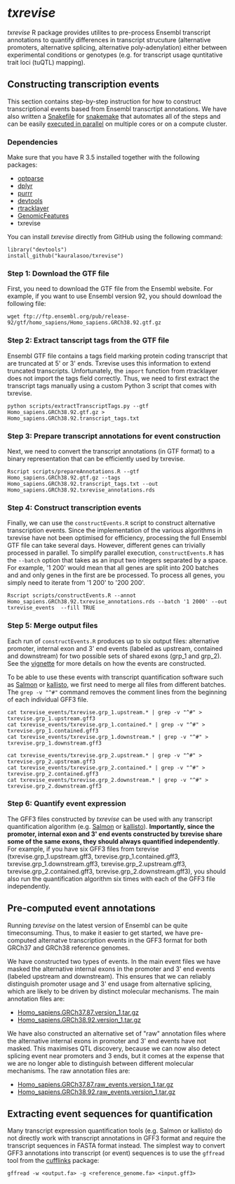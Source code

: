 # _txrevise_
_txrevise_ R package provides utilites to pre-process Ensembl transcript annotations to quantify differences in transcript strucuture (alternative promoters, alternative splicing, alternative poly-adenylation) either between experimental conditions or genotypes (e.g. for transcript usage quntitative trait loci (tuQTL) mapping). 

## Constructing transcription events
This section contains step-by-step instruction for how to construct transcriptional events based from Ensembl transcrtipt annotations. We have also written a [Snakefile](https://github.com/kauralasoo/txrevise/blob/master/scripts/Snakefile) for [snakemake](http://snakemake.readthedocs.io/en/stable/) that automates all of the steps and can be easily [executed in parallel](http://snakemake.readthedocs.io/en/latest/executable.html) on multiple cores or on a compute cluster. 

### Dependencies
Make sure that you have R 3.5 installed together with the following packages:

 - [optparse](https://cran.r-project.org/package=optparse)
 - [dplyr](https://cran.r-project.org/package=dplyr)
 - [purrr](https://cran.r-project.org/package=purrr)
 - [devtools](https://cran.r-project.org/package=devtools)
 - [rtracklayer](https://bioconductor.org/packages/rtracklayer/)
 - [GenomicFeatures](https://bioconductor.org/packages/GenomicFeatures/)
 - txrevise

You can install _txrevise_ directly from GitHub using the following command:

	library("devtools")
	install_github("kauralasoo/txrevise")

### Step 1: Download the GTF file
First, you need to download the GTF file from the Ensembl website. For example, if you want to use Ensembl version 92, you should download the following file:

	wget ftp://ftp.ensembl.org/pub/release-92/gtf/homo_sapiens/Homo_sapiens.GRCh38.92.gtf.gz

### Step 2: Extract tanscript tags from the GTF file
Ensembl GTF file contains a tags field marking protein coding transcript that are truncated at 5' or 3' ends. Txrevise uses this information to extend truncated transcripts. Unfortunately, the `import` function from rtracklayer does not import the tags field correctly. Thus, we need to first extract the transcript tags manually using a custom Python 3 script that comes with txrevise.

	python scripts/extractTranscriptTags.py --gtf Homo_sapiens.GRCh38.92.gtf.gz > Homo_sapiens.GRCh38.92.transcript_tags.txt

### Step 3: Prepare transcript annotations for event construction
Next, we need to convert the transcript annotations (in GTF format) to a binary representation that can be efficiently used by txrevise.

	Rscript scripts/prepareAnnotations.R --gtf Homo_sapiens.GRCh38.92.gtf.gz --tags Homo_sapiens.GRCh38.92.transcript_tags.txt --out Homo_sapiens.GRCh38.92.txrevise_annotations.rds

### Step 4: Construct transcription events
Finally, we can use the `constructEvents.R` script to construct alternative transcription events. Since the implementation of the various algorithms in txrevise have not been optimised for efficiency, processing the full Ensembl GTF file can take several days. However, different genes can trivially processed in parallel. To simplify parallel execution, `constructEvents.R` has the `--batch` option that takes as an input two integers separated by a space. For example, '1 200' would mean that all genes are split into 200 batches and and only genes in the first are be processed. To process all genes, you simply need to iterate from '1 200' to '200 200'. 
	
	Rscript scripts/constructEvents.R --annot Homo_sapiens.GRCh38.92.txrevise_annotations.rds --batch '1 2000' --out txrevise_events  --fill TRUE

### Step 5: Merge output files
Each run of `constructEvents.R` produces up to six output files: alternative promoter, internal exon and 3' end events (labeled as upstream, contained and downstream) for two possible sets of shared exons (grp_1 and grp_2). See the [vignette](http://htmlpreview.github.io/?https://github.com/kauralasoo/txrevise/blob/master/inst/doc/construct_events.html) for more details on how the events are constructed.

To be able to use these events with transcript quantification software such as [Salmon](http://salmon.readthedocs.io/en/latest/) or [kallisto](https://pachterlab.github.io/kallisto/), we first need to merge all files from different batches. The `grep -v "^#"` command removes the comment lines from the beginning of each individual GFF3 file.

	cat txrevise_events/txrevise.grp_1.upstream.* | grep -v "^#" > txrevise.grp_1.upstream.gff3
	cat txrevise_events/txrevise.grp_1.contained.* | grep -v "^#" > txrevise.grp_1.contained.gff3
	cat txrevise_events/txrevise.grp_1.downstream.* | grep -v "^#" > txrevise.grp_1.downstream.gff3
	
	cat txrevise_events/txrevise.grp_2.upstream.* | grep -v "^#" > txrevise.grp_2.upstream.gff3
	cat txrevise_events/txrevise.grp_2.contained.* | grep -v "^#" > txrevise.grp_2.contained.gff3
	cat txrevise_events/txrevise.grp_2.downstream.* | grep -v "^#" > txrevise.grp_2.downstream.gff3

### Step 6: Quantify event expression
The GFF3 files constructed by _txrevise_ can be used with any transcript quantification algorithm (e.g. [Salmon](http://salmon.readthedocs.io/en/latest/) or [kallisto](https://pachterlab.github.io/kallisto/)). **Importantly, since the promoter, internal exon and 3' end events constructed by txrevise share some of the same exons, they should always quantified independently**. For example, if you have six GFF3 files from txrevise (txrevise.grp_1.upstream.gff3, txrevise.grp_1.contained.gff3, txrevise.grp_1.downstream.gff3, txrevise.grp_2.upstream.gff3, txrevise.grp_2.contained.gff3, txrevise.grp_2.downstream.gff3), you should also run the quantification algorithm six times with each of the GFF3 file independently.

## Pre-computed event annotations
Running _txrevise_ on the latest version of Ensembl can be quite timeconsuming. Thus, to make it easier to get started, we have pre-computed alternatve transcription events in the GFF3 format for both GRCh37 and GRCh38 reference genomes.

We have constructed two types of events. In the main event files we have masked the alternative internal exons in the promoter and 3' end events (labeled upstream and downstream). This ensures that we can reliably distinguish promoter usage and 3' end usage from alternative splicing, which are likely to be driven by distinct molecular mechanisms. The main annotation files are:

-   [Homo_sapiens.GRCh37.87.version_1.tar.gz](https://zenodo.org/record/1302499/files/Homo_sapiens.GRCh37.87.version_1.tar.gz)
-   [Homo_sapiens.GRCh38.92.version_1.tar.gz](https://zenodo.org/record/1302499/files/Homo_sapiens.GRCh38.92.version_1.tar.gz)

We have also constructed an alternative set of "raw" annotation files where the alternative internal exons in promoter and 3' end events have not masked. This maximises QTL discovery, because we can now also detect splicing event near promoters and 3 ends, but it comes at the expense that we are no longer able to distinguish between different molecular mechanisms. The raw annotation files are:

-   [Homo_sapiens.GRCh37.87.raw_events.version_1.tar.gz](https://zenodo.org/record/1302499/files/Homo_sapiens.GRCh37.87.raw_events.version_1.tar.gz)
-   [Homo_sapiens.GRCh38.92.raw_events.version_1.tar.gz](https://zenodo.org/record/1302499/files/Homo_sapiens.GRCh38.92.raw_events.version_1.tar.gz)

## Extracting event sequences for quantification
Many transcript expression quantification tools (e.g. Salmon or kallisto) do not directly work with transcript annotations in GFF3 format and require the transcript sequences in FASTA format instead. The simplest way to convert GFF3 annotations into transcript (or event) sequences is to use the `gffread` tool from the [cufflinks](http://cole-trapnell-lab.github.io/cufflinks/) package:

	gffread -w <output.fa> -g <reference_genome.fa> <input.gff3>
	
<!--stackedit_data:
eyJoaXN0b3J5IjpbNTkyNTM4MTM4LC04MzE3NTU5OTQsLTg2Mz
gwMzU3MywxNTkyMjg2MTUsMTA3NzMwMzk0MCwtMTgwNTc5NzIx
MiwxODE0ODA1MjI4LDg4MzA3MzMxOCwtNTczNDg4MTc4LDE2NT
Y1MDQ1MDMsMTEyNjAwNjg2NSwyMDAxOTE1NTA1LDE0Mjk3ODk5
NzIsMTU1NDYyOTIyMSwxNjQxOTM2Mzk5LDc1NjI1MDcwLC0xMz
U0MjI0NTAsLTE0MDcxMjc3MTUsMTY1MzMxOTM2NSwtMTY1NTA0
MDQzOF19
-->